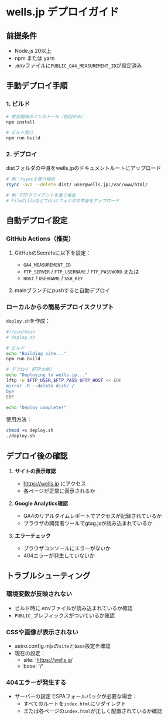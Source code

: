 # wells.jp デプロイガイド

## 前提条件
- Node.js 20以上
- npm または yarn
- .envファイルに`PUBLIC_GA4_MEASUREMENT_ID`が設定済み

## 手動デプロイ手順

### 1. ビルド
```bash
# 依存関係のインストール（初回のみ）
npm install

# ビルド実行
npm run build
```

### 2. デプロイ
distフォルダの中身をwells.jpのドキュメントルートにアップロード

```bash
# 例：rsyncを使う場合
rsync -avz --delete dist/ user@wells.jp:/var/www/html/

# 例：FTPクライアントを使う場合
# FileZillaなどでdistフォルダの中身をアップロード
```

## 自動デプロイ設定

### GitHub Actions（推奨）

1. GitHubのSecretsに以下を設定：
   - `GA4_MEASUREMENT_ID`
   - `FTP_SERVER` / `FTP_USERNAME` / `FTP_PASSWORD`
   または
   - `HOST` / `USERNAME` / `SSH_KEY`

2. mainブランチにpushすると自動デプロイ

### ローカルからの簡易デプロイスクリプト

`deploy.sh`を作成：

```bash
#!/bin/bash
# deploy.sh

# ビルド
echo "Building site..."
npm run build

# デプロイ（FTPの例）
echo "Deploying to wells.jp..."
lftp -u $FTP_USER,$FTP_PASS $FTP_HOST << EOF
mirror -R --delete dist/ /
bye
EOF

echo "Deploy complete!"
```

使用方法：
```bash
chmod +x deploy.sh
./deploy.sh
```

## デプロイ後の確認

1. **サイトの表示確認**
   - https://wells.jp にアクセス
   - 各ページが正常に表示されるか

2. **Google Analytics確認**
   - GA4のリアルタイムレポートでアクセスが記録されているか
   - ブラウザの開発者ツールでgtag.jsが読み込まれているか

3. **エラーチェック**
   - ブラウザコンソールにエラーがないか
   - 404エラーが発生していないか

## トラブルシューティング

### 環境変数が反映されない
- ビルド時に.envファイルが読み込まれているか確認
- `PUBLIC_`プレフィックスがついているか確認

### CSSや画像が表示されない
- astro.config.mjsの`site`と`base`設定を確認
- 現在の設定：
  - site: 'https://wells.jp'
  - base: '/'

### 404エラーが発生する
- サーバーの設定でSPAフォールバックが必要な場合：
  - すべてのルートを`index.html`にリダイレクト
  - または各ページの`index.html`が正しく配置されているか確認